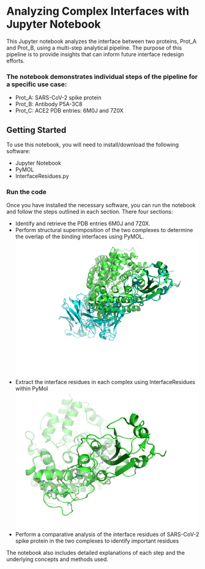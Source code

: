 # Analyzing Complex Interfaces with Jupyter Notebook

This Jupyter notebook analyzes the interface between two proteins, Prot_A and Prot_B, using a multi-step analytical pipeline.
The purpose of this pipeline is to provide insights that can inform future interface redesign efforts.

### The notebook demonstrates individual steps of the pipeline for a specific use case:

- Prot_A: SARS-CoV-2 spike protein
- Prot_B: Antibody P5A-3C8
- Prot_C: ACE2
PDB entries: 6M0J and 7Z0X

## Getting Started
To use this notebook, you will need to install/download the following software:

- Jupyter Notebook
- PyMOL 
- InterfaceResidues.py

### Run the code
Once you have installed the necessary software, you can run the notebook and follow the steps outlined in each section. There four sections: 
- Identify and retrieve the PDB entries 6M0J and 7Z0X.
- Perform structural superimposition of the two complexes to determine the overlap of the binding interfaces using PyMOL.
![Sructural superimposition of the two complexes](https://github.com/emamars95/complexes_interface/blob/main/aligned_6M0J.png)
- Extract the interface residues in each complex using InterfaceResidues within PyMol
![Interface of the 6M0J complex](https://github.com/emamars95/complexes_interface/blob/main/6M0J_interface.png)
- Perform a comparative analysis of the interface residues of SARS-CoV-2 spike protein in the two complexes to identify important residues

The notebook also includes detailed explanations of each step and the underlying concepts and methods used.
